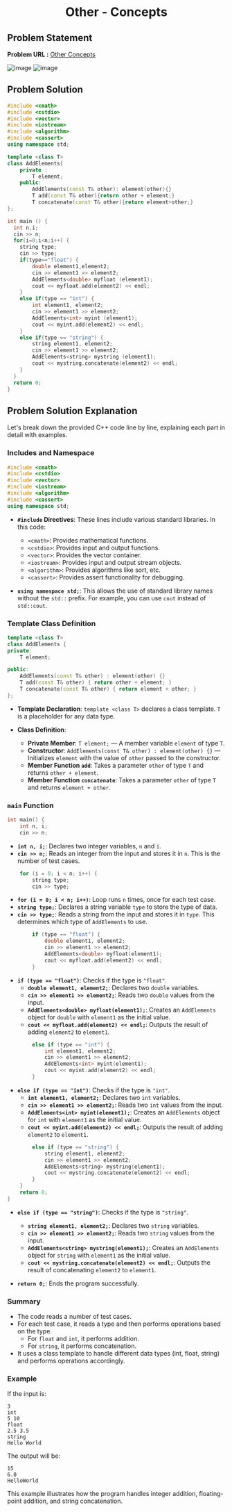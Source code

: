<h1 align='center'>Other - Concepts</h1>

## Problem Statement

**Problem URL :** [Other Concepts](https://www.hackerrank.com/challenges/c-class-templates/problem?isFullScreen=true)

![image](https://github.com/user-attachments/assets/6a1c3b55-c7a0-452d-bda7-094c1ed4279f)
![image](https://github.com/user-attachments/assets/2d945f58-acf3-415b-ac15-0467ddb923ea)

## Problem Solution
```cpp
#include <cmath>
#include <cstdio>
#include <vector>
#include <iostream>
#include <algorithm>
#include <cassert>
using namespace std;

template <class T>
class AddElements{
    private :
        T element;
    public:
        AddElements(const T& other): element(other){}
        T add(const T& other){return other + element;}
        T concatenate(const T& other){return element+other;}
};

int main () {
  int n,i;
  cin >> n;
  for(i=0;i<n;i++) {
    string type;
    cin >> type;
    if(type=="float") {
        double element1,element2;
        cin >> element1 >> element2;
        AddElements<double> myfloat (element1);
        cout << myfloat.add(element2) << endl;
    }
    else if(type == "int") {
        int element1, element2;
        cin >> element1 >> element2;
        AddElements<int> myint (element1);
        cout << myint.add(element2) << endl;
    }
    else if(type == "string") {
        string element1, element2;
        cin >> element1 >> element2;
        AddElements<string> mystring (element1);
        cout << mystring.concatenate(element2) << endl;
    }
  }
  return 0;
}

```

## Problem Solution Explanation
Let's break down the provided C++ code line by line, explaining each part in detail with examples.

### Includes and Namespace

```cpp
#include <cmath>
#include <cstdio>
#include <vector>
#include <iostream>
#include <algorithm>
#include <cassert>
using namespace std;
```

- **`#include` Directives**: These lines include various standard libraries. In this code:
  - `<cmath>`: Provides mathematical functions.
  - `<cstdio>`: Provides input and output functions.
  - `<vector>`: Provides the vector container.
  - `<iostream>`: Provides input and output stream objects.
  - `<algorithm>`: Provides algorithms like sort, etc.
  - `<cassert>`: Provides assert functionality for debugging.

- **`using namespace std;`**: This allows the use of standard library names without the `std::` prefix. For example, you can use `cout` instead of `std::cout`.

### Template Class Definition

```cpp
template <class T>
class AddElements {
private:
    T element;

public:
    AddElements(const T& other) : element(other) {}
    T add(const T& other) { return other + element; }
    T concatenate(const T& other) { return element + other; }
};
```

- **Template Declaration**: `template <class T>` declares a class template. `T` is a placeholder for any data type.

- **Class Definition**:
  - **Private Member**: `T element;` — A member variable `element` of type `T`.
  - **Constructor**: `AddElements(const T& other) : element(other) {}` — Initializes `element` with the value of `other` passed to the constructor.
  - **Member Function `add`**: Takes a parameter `other` of type `T` and returns `other + element`.
  - **Member Function `concatenate`**: Takes a parameter `other` of type `T` and returns `element + other`.

### `main` Function

```cpp
int main() {
    int n, i;
    cin >> n;
```

- **`int n, i;`**: Declares two integer variables, `n` and `i`.
- **`cin >> n;`**: Reads an integer from the input and stores it in `n`. This is the number of test cases.

```cpp
    for (i = 0; i < n; i++) {
        string type;
        cin >> type;
```

- **`for (i = 0; i < n; i++)`**: Loop runs `n` times, once for each test case.
- **`string type;`**: Declares a string variable `type` to store the type of data.
- **`cin >> type;`**: Reads a string from the input and stores it in `type`. This determines which type of `AddElements` to use.

```cpp
        if (type == "float") {
            double element1, element2;
            cin >> element1 >> element2;
            AddElements<double> myfloat(element1);
            cout << myfloat.add(element2) << endl;
        }
```

- **`if (type == "float")`**: Checks if the type is `"float"`.
  - **`double element1, element2;`**: Declares two `double` variables.
  - **`cin >> element1 >> element2;`**: Reads two `double` values from the input.
  - **`AddElements<double> myfloat(element1);`**: Creates an `AddElements` object for `double` with `element1` as the initial value.
  - **`cout << myfloat.add(element2) << endl;`**: Outputs the result of adding `element2` to `element1`.

```cpp
        else if (type == "int") {
            int element1, element2;
            cin >> element1 >> element2;
            AddElements<int> myint(element1);
            cout << myint.add(element2) << endl;
        }
```

- **`else if (type == "int")`**: Checks if the type is `"int"`.
  - **`int element1, element2;`**: Declares two `int` variables.
  - **`cin >> element1 >> element2;`**: Reads two `int` values from the input.
  - **`AddElements<int> myint(element1);`**: Creates an `AddElements` object for `int` with `element1` as the initial value.
  - **`cout << myint.add(element2) << endl;`**: Outputs the result of adding `element2` to `element1`.

```cpp
        else if (type == "string") {
            string element1, element2;
            cin >> element1 >> element2;
            AddElements<string> mystring(element1);
            cout << mystring.concatenate(element2) << endl;
        }
    }
    return 0;
}
```

- **`else if (type == "string")`**: Checks if the type is `"string"`.
  - **`string element1, element2;`**: Declares two `string` variables.
  - **`cin >> element1 >> element2;`**: Reads two `string` values from the input.
  - **`AddElements<string> mystring(element1);`**: Creates an `AddElements` object for `string` with `element1` as the initial value.
  - **`cout << mystring.concatenate(element2) << endl;`**: Outputs the result of concatenating `element2` to `element1`.

- **`return 0;`**: Ends the program successfully.

### Summary

- The code reads a number of test cases.
- For each test case, it reads a type and then performs operations based on the type.
  - For `float` and `int`, it performs addition.
  - For `string`, it performs concatenation.
- It uses a class template to handle different data types (int, float, string) and performs operations accordingly.

### Example

If the input is:
```
3
int
5 10
float
2.5 3.5
string
Hello World
```

The output will be:
```
15
6.0
HelloWorld
```

This example illustrates how the program handles integer addition, floating-point addition, and string concatenation.
